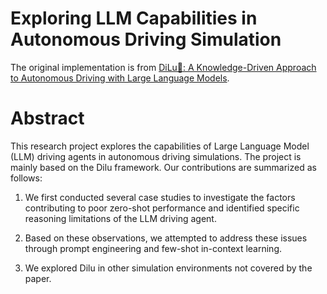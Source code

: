 # Exploring LLM Capabilities in Autonomous Driving Simulation

The original implementation is from [DiLu🐴: A Knowledge-Driven Approach to Autonomous Driving with Large Language Models](https://github.com/PJLab-ADG/DiLu).

# Abstract

This research project explores the capabilities of Large Language Model (LLM) driving agents in autonomous driving simulations. The project is mainly based on the Dilu framework. Our contributions are summarized as follows:

1. We first conducted several case studies to investigate the factors contributing to poor zero-shot performance and identified specific reasoning limitations of the LLM driving agent. 

2. Based on these observations, we attempted to address these issues through prompt engineering and few-shot in-context learning. 

3. We explored Dilu in other simulation environments not covered by the paper.
